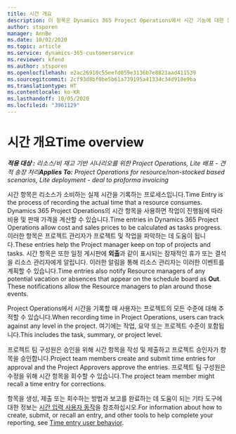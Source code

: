 ```yaml
---
title: 시간 개요
description: 이 항목은 Dynamics 365 Project Operations에서 시간 기능에 대한 정보를 제공합니다.
author: stsporen
manager: AnnBe
ms.date: 10/02/2020
ms.topic: article
ms.service: dynamics-365-customerservice
ms.reviewer: kfend
ms.author: stsporen
ms.openlocfilehash: e2ac26910c55eefd059e3136b7e8821aad411539
ms.sourcegitcommit: 2cf93d8bf0be5b61a739195a41334c34d910e9ba
ms.translationtype: HT
ms.contentlocale: ko-KR
ms.lasthandoff: 10/05/2020
ms.locfileid: "3961129"
---
```

# <a name="time-overview"></a><span data-ttu-id="5cd69-103">시간 개요</span><span class="sxs-lookup"><span data-stu-id="5cd69-103">Time overview</span></span>

<span data-ttu-id="5cd69-104">_**적용 대상 :** 리소스/비 재고 기반 시나리오를 위한 Project Operations, Lite 배포 - 견적 송장 처리_</span><span class="sxs-lookup"><span data-stu-id="5cd69-104">_**Applies To:** Project Operations for resource/non-stocked based scenarios, Lite deployment - deal to proforma invoicing_</span></span>

<span data-ttu-id="5cd69-105">시간 항목은 리소스가 소비하는 실제 시간을 기록하는 프로세스입니다.</span><span class="sxs-lookup"><span data-stu-id="5cd69-105">Time Entry is the process of recording the actual time that a resource consumes.</span></span> <span data-ttu-id="5cd69-106">Dynamics 365 Project Operations의 시간 항목을 사용하면 작업이 진행됨에 따라 비용 및 판매 가격을 계산할 수 있습니다.</span><span class="sxs-lookup"><span data-stu-id="5cd69-106">Time entries in Dynamics 365 Project Operations allow cost and sales prices to be calculated as tasks progress.</span></span> <span data-ttu-id="5cd69-107">이러한 항목은 프로젝트 관리자가 프로젝트 및 작업을 파악하는 데 도움이 됩니다.</span><span class="sxs-lookup"><span data-stu-id="5cd69-107">These entries help the Project manager keep on top of projects and tasks.</span></span> <span data-ttu-id="5cd69-108">시간 항목은 또한 일정 게시판에 **외출**과 같이 표시되는 잠재적인 휴가 또는 결석을 리소스 관리자에게 알립니다. 이러한 알림을 통해 리소스 관리자는 이러한 이벤트를 계획할 수 있습니다.</span><span class="sxs-lookup"><span data-stu-id="5cd69-108">Time entries also notify Resource managers of any potential vacation or absences that appear on the schedule board as **Out**. These notifications allow the Resource managers to plan around those events.</span></span>

<span data-ttu-id="5cd69-109">Project Operations에서 시간을 기록할 때 사용자는 프로젝트의 모든 수준에 대해 추적할 수 있습니다.</span><span class="sxs-lookup"><span data-stu-id="5cd69-109">When recording time in Project Operations, users can track against any level in the project.</span></span> <span data-ttu-id="5cd69-110">여기에는 작업, 요약 또는 프로젝트 수준이 포함됩니다.</span><span class="sxs-lookup"><span data-stu-id="5cd69-110">This includes the task, summary, or project level.</span></span>

<span data-ttu-id="5cd69-111">프로젝트 팀 구성원은 승인을 위해 시간 항목을 작성 및 제출하고 프로젝트 승인자가 항목을 승인합니다.</span><span class="sxs-lookup"><span data-stu-id="5cd69-111">Project team members create and submit time entries for approval and the Project Approvers approve the entries.</span></span> <span data-ttu-id="5cd69-112">프로젝트 팀 구성원은 수정을 위해 시간 항목을 회수할 수 있습니다.</span><span class="sxs-lookup"><span data-stu-id="5cd69-112">The project team member might recall a time entry for corrections.</span></span>

<span data-ttu-id="5cd69-113">항목을 생성, 제출 또는 회수하는 방법과 보고를 완료하는 데 도움이 되는 기타 도구에 대한 정보는 [시간 입력 사용자 동작](ui-behavior-time.md)을 참조하십시오.</span><span class="sxs-lookup"><span data-stu-id="5cd69-113">For information about how to create, submit, or recall an entry, and other tools to help complete your reporting, see [Time entry user behavior](ui-behavior-time.md).</span></span>

